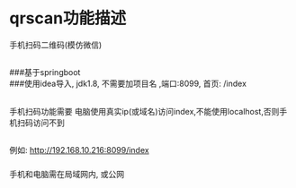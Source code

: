 # qrscan功能描述
手机扫码二维码(模仿微信)
##
###基于springboot  
###使用idea导入, jdk1.8, 不需要加项目名 ,端口:8099, 首页: /index
##
手机扫码功能需要 电脑使用真实ip(或域名)访问index,不能使用localhost,否则手机扫码访问不到
##
例如: http://192.168.10.216:8099/index
###
手机和电脑需在局域网内, 或公网
